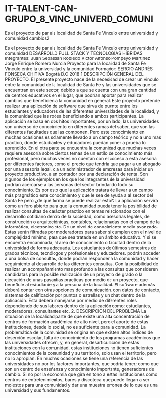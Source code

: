 # IT-TALENT-CAN-GRUPO_8_VINC_UNIVERD_COMUNI
Es el proyecto de par ala localidad de Santa Fe Vinculo entre universidad y comunidad
cambios2

Es el proyecto de par ala localidad de Santa Fe Vinculo entre universidad y comunidad DESARROLLO FULL STACK Y TECNOLOGÍAS HÍBRIDAS Integrantes: Juan Sebastian Robledo Victor Alfonso Pompeyo Martinez Jorge Enrique Romero Murcia
Proyecto para la localidad de Santa Fe Vinculo entre la universidad y la comunidad Formador: SERGIO ANDRÉS FONSECA CHITIVA Bogotá D.C 2018 1 DESCRIPCIÓN GENERAL DEL PROYECTO. El presente proyecto nace de la necesidad de crear un vinculo entre la comunidad de la localidad de Santa Fe y las universidades que se encuentran en este sector, debido a que se cuenta con una gran cantidad de centros educativos en el lugar, que podrían aportar para realizar cambios que beneficien a la comunidad en general. Este proyecto pretende realizar una aplicación de software que sirva de puente entre los estudiantes y educadores de las diferentes universidades de la localidad, y la comunidad que las rodea beneficiando a ambos participantes. La aplicación se basa en dos hitos importantes, por un lado, las universidades son universo de conocimiento en diferentes ramas del saber, que son las diferentes facultades que las componen. Pero este conocimiento en muchas ocasiones es solamente llevado a un campo teórico y no a uno mas practico, donde estudiantes y educadores puedan poner a prueba lo aprendido. En el otra parte se encuentra la comunidad que muchas veces requiere asesoría sobre ciertos temas de un estilo de conocimiento más profesional, pero muchas veces no cuentan con el acceso a esta asesoría por diferentes factores, como el precio que tendría que pagar a un abogado por una asesoría legal, o a un administrador de empresas para iniciar un proyecto productivo, a un contador por una declaración de renta. Son algunos de los ejemplos en los que los integrantes de la universidad podrían acercarse a las personas del sector brindando todo su conocimiento. Es por esto que la aplicación tratara de llevar a un campo más pragmático este conocimiento y que le sea de ayuda a al sector del Santa Fe pero ¿de qué forma se puede realizar esto?: La aplicación servirá como un foro abierto para que la comunidad pueda tener la posibilidad de realizar consultas de carácter practico en temas relacionados con el desarrollo cotidiano dentro de la sociedad, como asesorías legales, de construcción o arquitectónicas, contables, relacionadas con el campo de la informática, electronica etc. De un nivel de conocimiento medio avanzado. Estas serán filtradas por moderadores para saber si cumplen con el nivel de complejidad mínimo, para que sea tratada en un ámbito educativo. Y si se encuentra encaminada, al area de conocimiento o facultad dentro de la universidad de forma adecuada. Los estudiantes de últimos semestres de grados técnicos, tecnólogos y profesionales y educadores. podrán acceder a una bolsa de consultas, donde podrán responder a la comunidad y hacer seguimiento al desarrollo de las diferentes consultas. Con la posibilidad de realizar un acompañamiento mas profundo a las consultas que consideren candidatas para la posible realización de un proyecto de grado o la ejecución de unas pasantías practicas por medio de un proyecto, que beneficie al estudiante y a la persona de la localidad.
El software además deberá contar con otras opciones de comunicación, con datos de contacto, sistemas de calificación por puntos o estrellas y un chat dentro de la aplicación. Esta deberá manejarse por medio de diferentes roles dependiendo de sus labores dentro de la aplicación como: estudiantes, moderadores, consultantes etc.
2. DESCRIPCION DEL PROBLEMA La situación de la localidad parte de que existe una alta concentración de centros de formación académica de alto nivel, pero el aporte de estas instituciones, desde lo social, no es suficiente para la comunidad. La problemática de la comunidad se origina en que existen altos índices de deserción escolar, falta de conocimiento de los programas académicos que las universidades ofrecen, y, en general, desarticulación de estas instituciones con la comunidad. estas instituciones no tienen suficientes conocimientos de la comunidad y su territorio, solo usan el territorio, pero no lo apropian. En muchas ocasiones se tiene una referencia de las universidades no por los factores importantes, que podría tener; como que son un centro de enseñanza y conocimiento importante, generadoras de cambio. Si no por la economia que gira en tono a estas instituciones como centros de entretenimientos, bares y discoteca que puede llegan a ser molestos para una comunidad y dar una muestra erronea de lo que es una universidad y sus fundamentos.
